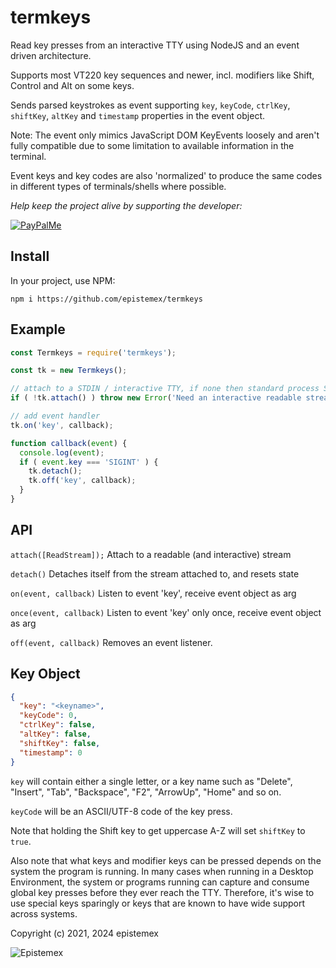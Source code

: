 termkeys
========

Read key presses from an interactive TTY using NodeJS and an event driven architecture.

Supports most VT220 key sequences and newer, incl. modifiers like Shift, Control and Alt on some
keys.

Sends parsed keystrokes as event supporting `key`, `keyCode`, `ctrlKey`,
`shiftKey`, `altKey` and `timestamp` properties in the event object.

Note: The event only mimics JavaScript DOM KeyEvents loosely and aren't fully compatible due to some
limitation to available information in the terminal.

Event keys and key codes are also 'normalized' to produce the same codes in different types of
terminals/shells where possible.

_Help keep the project alive by supporting the developer:_

[![PayPalMe](https://github.com/epistemex/transformation-matrix-js/assets/70324091/04203267-58f0-402b-9589-e2dee6e7c510)](https://paypal.me/KenNil)

Install
-------

In your project, use NPM:

    npm i https://github.com/epistemex/termkeys

Example
-------

```javascript
const Termkeys = require('termkeys');

const tk = new Termkeys();

// attach to a STDIN / interactive TTY, if none then standard process STDIN is used.
if ( !tk.attach() ) throw new Error('Need an interactive readable stream.');

// add event handler
tk.on('key', callback);

function callback(event) {
  console.log(event);
  if ( event.key === 'SIGINT' ) {
    tk.detach();
    tk.off('key', callback);
  }
}
```

API
---

`attach([ReadStream]);` Attach to a readable (and interactive) stream

`detach()` Detaches itself from the stream attached to, and resets state

`on(event, callback)` Listen to event 'key', receive event object as arg

`once(event, callback)` Listen to event 'key' only once, receive event object as arg

`off(event, callback)` Removes an event listener.

Key Object
----------

```json
{
  "key": "<keyname>",
  "keyCode": 0,
  "ctrlKey": false,
  "altKey": false,
  "shiftKey": false,
  "timestamp": 0
}
```

`key` will contain either a single letter, or a key name such as "Delete",
"Insert", "Tab", "Backspace", "F2", "ArrowUp", "Home" and so on.

`keyCode` will be an ASCII/UTF-8 code of the key press.

Note that holding the Shift key to get uppercase A-Z will set `shiftKey` to `true`.

Also note that what keys and modifier keys can be pressed depends on the system the program is
running. In many cases when running in a Desktop Environment, the system or programs running can
capture and consume global key presses before they ever reach the TTY. Therefore, it's wise to use
special keys sparingly or keys that are known to have wide support across systems.

Copyright (c) 2021, 2024 epistemex

![Epistemex](https://i.imgur.com/GP6Q3v8.png)
